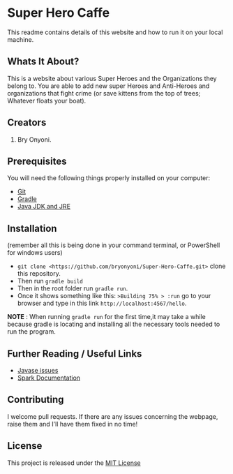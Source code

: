 # Super Hero Caffe

This readme contains details of this website and how to run it on your local machine.

## Whats It About?

This is a website about various Super Heroes and the Organizations they belong to. You are able to add new super Heroes and Anti-Heroes and organizations that fight crime (or save kittens from the top of trees; Whatever floats your boat).

## Creators

1. Bry Onyoni.

## Prerequisites

You will need the following things properly installed on your computer:

* [Git](https://git-scm.com/)
* [Gradle](https://gradle.org/install)
* [Java JDK and JRE](https://www3.ntu.edu.sg/home/ehchua/programming/howto/JDK_Howto.html)

## Installation
 (remember all this is being done in your command terminal, or PowerShell for windows users)
* `git clone <https://github.com/bryonyoni/Super-Hero-Caffe.git>` clone this repository.
* Then run `gradle build`
* Then in the root folder run `gradle run`.
* Once it shows something like this: `>Building 75% > :run` go to your browser and type in this link `http://localhost:4567/hello`.

**NOTE** : When running `gradle run` for the first time,it may take a while because gradle is locating and installing all the necessary tools needed to run the program.

## Further Reading / Useful Links

* [Javase issues](http://www.oracle.com/technetwork/java/javase/8-known-issues-2157115.html)
* [Spark Documentation](http://sparkjava.com/documentation#getting-started)

## Contributing

I welcome pull requests. If there are any issues concerning the webpage, raise them and I'll have them fixed in no time!

## License

This project is released under the [MIT License](./LICENSE.md)
